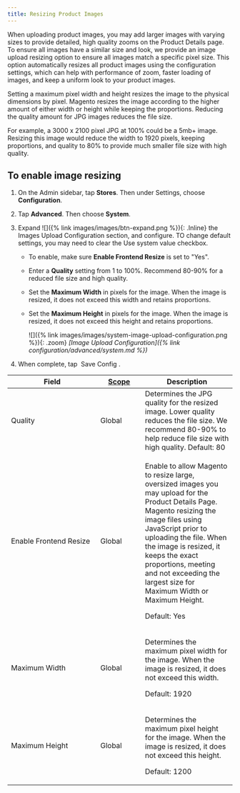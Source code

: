 ```yaml
---
title: Resizing Product Images
---
```


When uploading product images, you may add larger images with varying sizes to provide detailed, high quality zooms on the Product Details page. To ensure all images have a similar size and look, we provide an image upload resizing option to ensure all images match a specific pixel size. This option automatically resizes all product images using the configuration settings, which can help with performance of zoom, faster loading of images, and keep a uniform look to your product images.

Setting a maximum pixel width and height resizes the image to the physical dimensions by pixel. Magento resizes the image according to the higher amount of either width or height while keeping the proportions. Reducing the quality amount for JPG images reduces the file size.

For example, a 3000 x 2100 pixel JPG at 100% could be a 5mb+ image. Resizing this image would reduce the width to 1920 pixels, keeping proportions, and quality to 80% to provide much smaller file size with high quality.

## To enable image resizing

1. On the Admin sidebar, tap **Stores**. Then under Settings, choose **Configuration**.

1. Tap **Advanced**. Then choose **System**.

1. Expand ![]({% link images/images/btn-expand.png %}){: .Inline} the Images Upload Configuration section, and configure. TO change default settings, you may need to clear the Use system value checkbox.

   * To enable, make sure **Enable Frontend Resize** is set to "Yes".

   * Enter a **Quality** setting from 1 to 100%. Recommend 80-90% for a reduced file size and high quality.

   * Set the **Maximum Width** in pixels for the image. When the image is resized, it does not exceed this width and retains proportions.

   * Set the **Maximum Height** in pixels for the image. When the image is resized, it does not exceed this height and retains proportions.

      ![]({% link images/images/system-image-upload-configuration.png %}){: .zoom}
      *[Image Upload Configuration]({% link configuration/advanced/system.md %})*

1. When complete, tap <span class="btn"> Save Config </span>.

<table>
<col WIDTH="200">
<col WIDTH="100">
<col WIDTH="auto">
      <thead>
         <tr>
            <th>Field</th>
            <th>
               <a href="{% link configuration/scope.md %}" class="Scope">Scope</a>
            </th>
            <th>Description</th>
         </tr>
      </thead>
      <tbody>
         <tr>
            <td>Quality</td>
            <td>Global</td>
            <td>Determines the JPG quality for the resized image. Lower quality reduces the file size. We recommend 80-90% to help reduce file size with high quality. Default: 80</td>
         </tr>
         <tr>
            <td>Enable Frontend Resize</td>
            <td>Global</td>
            <td>
               <p>Enable to allow Magento to resize large, oversized images you may upload for the Product Details Page. Magento resizing the image files using JavaScript prior to uploading the file. When the image is resized, it keeps the exact proportions, meeting and not exceeding the largest size for Maximum Width or Maximum Height.</p>
               <p>Default: Yes</p>
            </td>
         </tr>
         <tr>
            <td>Maximum Width</td>
            <td>Global</td>
            <td>
               <p>Determines the maximum pixel width for the image. When the image is resized, it does not exceed this width.</p>
               <p>Default: 1920</p>
            </td>
         </tr>
         <tr>
            <td>Maximum Height</td>
            <td>Global</td>
            <td>
               <p>Determines the maximum pixel height for the image. When the image is resized, it does not exceed this height.</p>
               <p>Default: 1200</p>
            </td>
         </tr>
      </tbody>
   </table>
